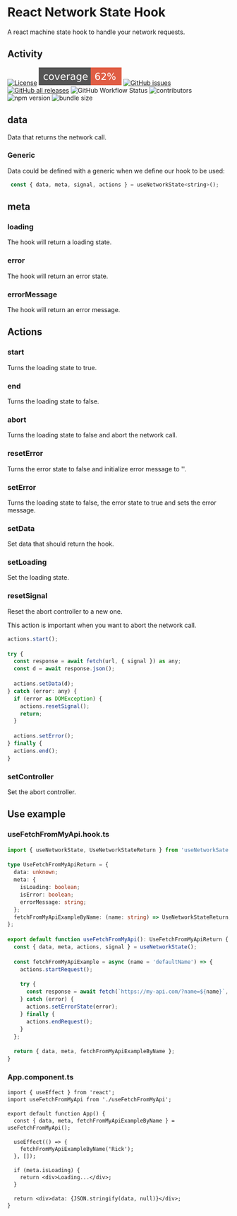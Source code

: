 # React Network State Hook

A react machine state hook to handle your network requests.

## Activity

[![License](https://img.shields.io/github/license/javierlopezdeancos/react-network-state-hook?style=flat-square)](LICENSE)
![Coverage](./shields/coverage.svg)
[![GitHub issues](https://img.shields.io/github/issues-raw/javierlopezdeancos/react-network-state-hook?style=flat)](https://github.com/javierlopezdeancos/react-network-state-hook/issues)
[![GitHub all releases](https://img.shields.io/github/downloads/javierlopezdeancos/react-network-state-hook/total)](https://github.com/javierlopezdeancos/react-network-state-hook/releases)
![GitHub Workflow Status](https://img.shields.io/github/actions/workflow/status/javierlopezdeancos/react-network-state-hook/publish-npm.yml)
![contributors](https://img.shields.io/github/contributors/javierlopezdeancos/react-network-state-hook)
![npm version](https://img.shields.io/npm/v/react-network-state-hook)
![bundle size](https://img.shields.io/bundlephobia/min/react-network-state-hook)

## data

Data that returns the network call.

### Generic

Data could be defined with a generic when we define our hook to be used:

```jsx
 const { data, meta, signal, actions } = useNetworkState<string>();
```

## meta

### loading

The hook will return a loading state.

### error

The hook will return an error state.

### errorMessage

The hook will return an error message.

## Actions

### start

Turns the loading state to true.

### end

Turns the loading state to false.

### abort

Turns the loading state to false and abort the network call.

### resetError

Turns the error state to false and initialize error message to ''.

### setError

Turns the loading state to false, the error state to true and sets the error message.

### setData

Set data that should return the hook.

### setLoading

Set the loading state.

### resetSignal

Reset the abort controller to a new one.

This action is important when you want to abort the network call.

```jsx
actions.start();

try {
  const response = await fetch(url, { signal }) as any;
  const d = await response.json();

  actions.setData(d);
} catch (error: any) {
  if (error as DOMException) {
    actions.resetSignal();
    return;
  }

  actions.setError();
} finally {
  actions.end();
}
```

### setController

Set the abort controller.

## Use example

### useFetchFromMyApi.hook.ts

```ts
import { useNetworkState, UseNetworkStateReturn } from 'useNetworkSate';

type UseFetchFromMyApiReturn = {
  data: unknown;
  meta: {
    isLoading: boolean;
    isError: boolean;
    errorMessage: string;
  };
  fetchFromMyApiExampleByName: (name: string) => UseNetworkStateReturn;
};

export default function useFetchFromMyApi(): UseFetchFromMyApiReturn {
  const { data, meta, actions, signal } = useNetworkState();

  const fetchFromMyApiExample = async (name = 'defaultName') => {
    actions.startRequest();

    try {
      const response = await fetch(`https://my-api.com/?name=${name}`, signal);
    } catch (error) {
      actions.setErrorState(error);
    } finally {
      actions.endRequest();
    }
  };

  return { data, meta, fetchFromMyApiExampleByName };
}
```

### App.component.ts

```tsx
import { useEffect } from 'react';
import useFetchFromMyApi from './useFetchFromMyApi';

export default function App() {
  const { data, meta, fetchFromMyApiExampleByName } = useFetchFromMyApi();

  useEffect(() => {
    fetchFromMyApiExampleByName('Rick');
  }, []);

  if (meta.isLoading) {
    return <div>Loading...</div>;
  }

  return <div>data: {JSON.stringify(data, null)}</div>;
}
```
